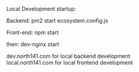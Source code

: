 Local Development startup:

Backend: 
pm2 start ecosystem.config.js 

Front-end:
npm start

then: 
dev-nginx start

dev.north141.com for local backend development	
local.north141.com for local frontend development

